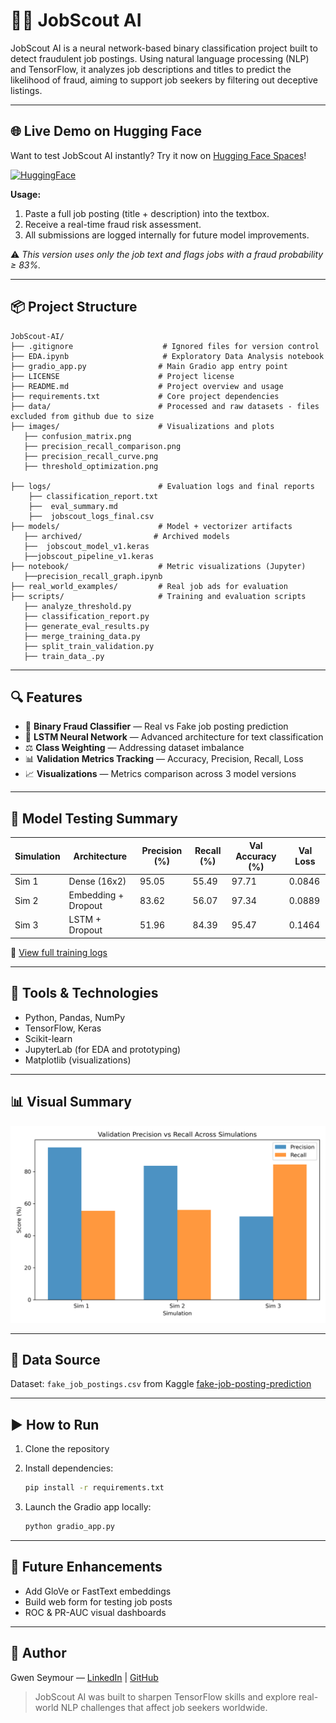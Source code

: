 # 🕵️‍♀️ JobScout AI

JobScout AI is a neural network-based binary classification project built to detect fraudulent job postings. Using natural language processing (NLP) and TensorFlow, it analyzes job descriptions and titles to predict the likelihood of fraud, aiming to support job seekers by filtering out deceptive listings.

---
## 🌐 Live Demo on Hugging Face

Want to test JobScout AI instantly? Try it now on [Hugging Face Spaces](https://huggingface.co/spaces/gwen-s/jobscout-ai)!

[![HuggingFace](https://img.shields.io/badge/Hosted%20on-HuggingFace-orange?logo=HuggingFace)](https://huggingface.co/spaces/gwen-s/jobscout-ai)

**Usage:**

1. Paste a full job posting (title + description) into the textbox.
2. Receive a real-time fraud risk assessment.
3. All submissions are logged internally for future model improvements.

⚠️ *This version uses only the job text and flags jobs with a fraud probability ≥ 83%.*

---


## 📦 Project Structure

```
JobScout-AI/
├── .gitignore                    # Ignored files for version control
├── EDA.ipynb                     # Exploratory Data Analysis notebook
├── gradio_app.py                # Main Gradio app entry point
├── LICENSE                      # Project license
├── README.md                    # Project overview and usage
├── requirements.txt             # Core project dependencies
├── data/                        # Processed and raw datasets - files excluded from github due to size
├── images/                      # Visualizations and plots
   ├── confusion_matrix.png
   ├── precision_recall_comparison.png
   ├── precision_recall_curve.png
   ├── threshold_optimization.png

├── logs/                        # Evaluation logs and final reports
    ├── classification_report.txt
    ├──  eval_summary.md
    ├──  jobscout_logs_final.csv
├── models/                      # Model + vectorizer artifacts
   ├── archived/                # Archived models
   ├──  jobscout_model_v1.keras
   ├──jobscout_pipeline_v1.keras
├── notebook/                    # Metric visualizations (Jupyter)
   ├──precision_recall_graph.ipynb
├── real_world_examples/         # Real job ads for evaluation
├── scripts/                     # Training and evaluation scripts
   ├── analyze_threshold.py
   ├── classification_report.py
   ├── generate_eval_results.py
   ├── merge_training_data.py
   ├── split_train_validation.py
   ├── train_data_.py

```

---

## 🔍 Features

* 🤖 **Binary Fraud Classifier** — Real vs Fake job posting prediction
* 🧠 **LSTM Neural Network** — Advanced architecture for text classification
* ⚖️ **Class Weighting** — Addressing dataset imbalance
* 📊 **Validation Metrics Tracking** — Accuracy, Precision, Recall, Loss
* 📈 **Visualizations** — Metrics comparison across 3 model versions

---

## 🧪 Model Testing Summary

| Simulation | Architecture        | Precision (%) | Recall (%) | Val Accuracy (%) | Val Loss |
| ---------- | ------------------- | ------------- | ---------- | ---------------- | -------- |
| Sim 1      | Dense (16x2)        | 95.05         | 55.49      | 97.71            | 0.0846   |
| Sim 2      | Embedding + Dropout | 83.62         | 56.07      | 97.34            | 0.0889   |
| Sim 3      | LSTM + Dropout      | 51.96         | 84.39      | 95.47            | 0.1464   |

🔗 [View full training logs](logs/training_log.md)

---

## 🧰 Tools & Technologies

* Python, Pandas, NumPy
* TensorFlow, Keras
* Scikit-learn
* JupyterLab (for EDA and prototyping)
* Matplotlib (visualizations)

---

## 📊 Visual Summary

![Precision vs Recall](images/precision_recall_comparison.png)

---

## 📁 Data Source

Dataset: `fake_job_postings.csv` from Kaggle [fake-job-posting-prediction](https://www.kaggle.com/datasets/shivamb/real-or-fake-fake-jobposting-prediction)

---

## ▶️ How to Run

1. Clone the repository
2. Install dependencies:

   ```bash
   pip install -r requirements.txt
   ```
3. Launch the Gradio app locally:

   ```bash
   python gradio_app.py
   ```

---

## 🚀 Future Enhancements

* Add GloVe or FastText embeddings
* Build web form for testing job posts
* ROC & PR-AUC visual dashboards

---

## 🧠 Author

Gwen Seymour — [LinkedIn](https://www.linkedin.com/in/gwen-seymour) | [GitHub](https://github.com/Gwen1987)

> JobScout AI was built to sharpen TensorFlow skills and explore real-world NLP challenges that affect job seekers worldwide.
